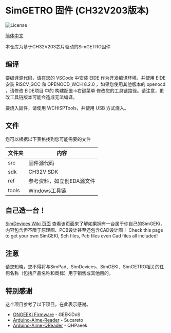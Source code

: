 # SimGETRO 固件 (CH32V203版本)

![License](https://img.shields.io/github/license/SimDevices-Project/SimGEKI.svg)

[简体中文](./README_zh-hans.md)

本仓库为基于CH32V203芯片驱动的SimGETRO固件

## 编译

要编译源代码，请在您的 VSCode 中安装 EIDE 作为开发编译环境，并使用 EIDE 安装 RISCV_GCC 和 OPENOCD_WCH 8.2.0 ，如果您使用其他版本的 openocd ，请修改 EIDE项目 中的 构建配置->右键菜单 修改您的工具链路径。请注意，更改工具链版本可能会造成无法编译。

要烧入固件，请使用 WCHISPTools，并使用 USB 方式烧入。

## 文件

您可以根据以下表格找到您可能需要的文件

| 文件夹 | 内容                      |
| ------ | ------------------------- |
| src    | 固件源代码                |
| sdk    | CH32V SDK                 |
| ref    | 参考资料，如立创EDA源文件 |
| tools  | Windows工具链             |

## 自己造一台！

[SimDevices Wiki 页面](https://sim.bysb.net/#/simgetro/diy/core_and_firmware/)
查看该页面来了解如果拥有一台属于你自己的SimGEKi，内容包含但不限于原理图、PCB设计甚至还包含CAD设计图！
Check this page to get your own SimGEKI, Sch files, Pcb files even Cad files all included!

## 注意

请您知晓，您不得将与SimPad、SimDevices、SimGEKI、SimGETRO相关的任何名称（包括产品名称和商标）用于销售或其他目的。

## 特别感谢

这个项目参考了以下项目，在此表示感谢。

- [ONGEEKi Firmware](https://github.com/GEEKiDoS/ongeeki-firmware) - GEEKiDoS
- [Arduino-Aime-Reader](https://github.com/Sucareto/Arduino-Aime-Reader) - Sucareto
- [Arduino-Aime-QReader](https://github.com/QHPaeek/Arduino-Aime-QReader) - QHPaeek